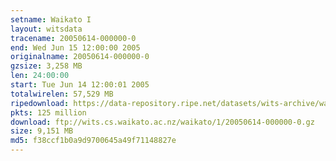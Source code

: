```yaml
---
setname: Waikato I
layout: witsdata
tracename: 20050614-000000-0
end: Wed Jun 15 12:00:00 2005
originalname: 20050614-000000-0
gzsize: 3,258 MB
len: 24:00:00
start: Tue Jun 14 12:00:01 2005
totalwirelen: 57,529 MB
ripedownload: https://data-repository.ripe.net/datasets/wits-archive/waikato/1/20050614-000000-0.gz
pkts: 125 million
download: ftp://wits.cs.waikato.ac.nz/waikato/1/20050614-000000-0.gz
size: 9,151 MB
md5: f38ccf1b0a9d9700645a49f71148827e
---
```

